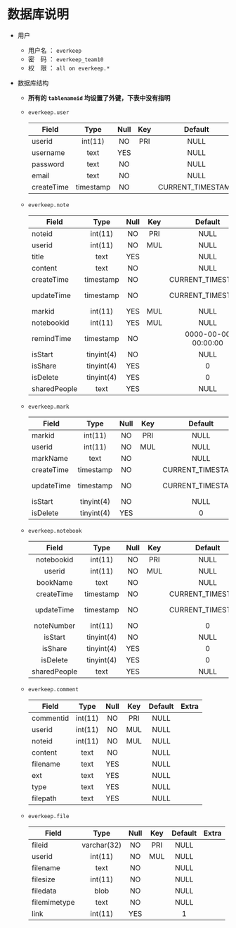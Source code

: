 # 数据库说明
+ 用户
  + 用户名 ： `everkeep`
  + 密&emsp;码 ： `everkeep_team10`
  + 权&emsp;限 ：  `all on everkeep.*`

+ 数据库结构
  +  **所有的 `tablenameid` 均设置了外键，下表中没有指明**
  + `everkeep.user`

    | Field      | Type      | Null | Key | Default           | Extra          |
    |------------|:---------:|:----:|:---:|:-----------------:|----------------|
    | userid     | int(11)   | NO   | PRI | NULL              | auto_increment |
    | username   | text      | YES  |     | NULL              |                |
    | password   | text      | NO   |     | NULL              |                |
    | email      | text      | NO   |     | NULL              |                |
    | createTime | timestamp | NO   |     | CURRENT_TIMESTAMP |                |

  + `everkeep.note`

    | Field        | Type       | Null | Key | Default             | Extra                      |
    |--------------|:----------:|:----:|:---:|:-------------------:|----------------------------|
    | noteid       | int(11)    | NO   | PRI | NULL                |                            |
    | userid       | int(11)    | NO   | MUL | NULL                |                            |
    | title        | text       | YES  |     | NULL                |                            |
    | content      | text       | NO   |     | NULL                |                            |
    | createTime   | timestamp  | NO   |     | CURRENT_TIMESTAMP   |                            |
    | updateTime   | timestamp  | NO   |     | CURRENT_TIMESTAMP   | on update CURRENT_TIMESTAMP|
    | markid       | int(11)    | YES  | MUL | NULL                |                            |
    | notebookid   | int(11)    | YES  | MUL | NULL                |                            |
    | remindTime   | timestamp  | NO   |     | 0000-00-00 00:00:00 |                            |
    | isStart      | tinyint(4) | NO   |     | NULL                |                            |
    | isShare      | tinyint(4) | YES  |     | 0                   |                            |
    | isDelete     | tinyint(4) | YES  |     | 0                   |                            |
    | sharedPeople | text       | YES  |     | NULL                |                            |  
  + `everkeep.mark`

    | Field      | Type       | Null | Key | Default           | Extra                       |
    |------------|:----------:|:----:|:---:|:-----------------:|:---------------------------:|
    | markid     | int(11)    | NO   | PRI | NULL              | auto_increment              |
    | userid     | int(11)    | NO   | MUL | NULL              |                             |
    | markName   | text       | NO   |     | NULL              |                             |
    | createTime | timestamp  | NO   |     | CURRENT_TIMESTAMP |                             |
    | updateTime | timestamp  | NO   |     | CURRENT_TIMESTAMP | on update CURRENT_TIMESTAMP |
    | isStart    | tinyint(4) | NO   |     | NULL              |                             |
    | isDelete   | tinyint(4) | YES  |     | 0                 |                             |

  + `everkeep.notebook`

    | Field        | Type       | Null | Key | Default           | Extra                       |
    |:------------:|:----------:|:----:|:---:|:-----------------:|:---------------------------:|
    | notebookid   | int(11)    | NO   | PRI | NULL              |                             |
    | userid       | int(11)    | NO   | MUL | NULL              |                             |
    | bookName     | text       | NO   |     | NULL              |                             |
    | createTime   | timestamp  | NO   |     | CURRENT_TIMESTAMP |                             |
    | updateTime   | timestamp  | NO   |     | CURRENT_TIMESTAMP | on update CURRENT_TIMESTAMP |
    | noteNumber   | int(11)    | NO   |     | 0                 |                             |
    | isStart      | tinyint(4) | NO   |     | NULL              |                             |
    | isShare      | tinyint(4) | YES  |     | 0                 |                             |
    | isDelete     | tinyint(4) | YES  |     | 0                 |                             |
    | sharedPeople | text       | YES  |     | NULL              |                             |

  + `everkeep.comment`
  
    | Field     | Type    | Null | Key | Default | Extra |
    |-----------|:-------:|:----:|:---:|:-------:|:-----:|
    | commentid | int(11) | NO   | PRI | NULL    |       |
    | userid    | int(11) | NO   | MUL | NULL    |       |
    | noteid    | int(11) | NO   | MUL | NULL    |       |
    | content   | text    | NO   |     | NULL    |       |
    | filename  | text    | YES  |     | NULL    |       |
    | ext       | text    | YES  |     | NULL    |       |
    | type      | text    | YES  |     | NULL    |       |
    | filepath  | text    | YES  |     | NULL    |       |

  + `everkeep.file`

    | Field        | Type        | Null | Key | Default | Extra |
    |--------------|:-----------:|:----:|:---:|:-------:|:-----:|
    | fileid       | varchar(32) | NO   | PRI | NULL    |       |
    | userid       | int(11)     | NO   | MUL | NULL    |       |
    | filename     | text        | NO   |     | NULL    |       |
    | filesize     | int(11)     | NO   |     | NULL    |       |
    | filedata     | blob        | NO   |     | NULL    |       |
    | filemimetype | text        | NO   |     | NULL    |       |
    | link         | int(11)     | YES  |     | 1       |       |